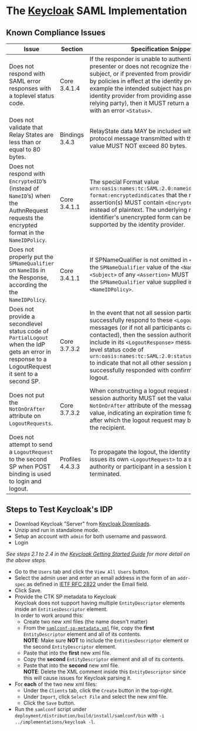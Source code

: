 # The [Keycloak](https://github.com/keycloak/keycloak) SAML Implementation
## Known Compliance Issues
| Issue| Section | Specification Snippet
| -----| ------- | ---------------------
| Does not respond with SAML error responses with a top­level status code.| Core 3.4.1.4 | If the responder is unable to authenticate the presenter or does not recognize the requested subject, or if prevented from providing an assertion by policies in effect at the identity provider (for example the intended subject has prohibited the identity provider from providing assertions to the relying party), then it MUST return a `<Response>` with an error `<Status>`.
| Does not validate that Relay States are less than or equal to 80 bytes.| Bindings 3.4.3 | RelayState data MAY be included with a SAML protocol message transmitted with this binding. The value MUST NOT exceed 80 bytes.
| Does not respond with `EncryptedID`’s (instead of `NameID`’s) when the AuthnRequest requests the encrypted format in the `NameIDPolicy`. | Core 3.4.1.1 | The special Format value `urn:oasis:names:tc:SAML:2.0:nameid­format:encryptedindicates` that the resulting assertion(s) MUST contain `<EncryptedID>` elements instead of plaintext. The underlying name identifier's unencrypted form can be of any type supported by the identity provider.
| Does not properly put the `SPNameQualifier` on `NameID`s in the Response, according the the `NameIDPolicy`. | Core 3.4.1.1 | If SPNameQualifier is not omitted in `<NameIDPolicy>`, the `SPNameQualifier` value of the `<NameID>` within the `<Subject>` of any `<Assertion>` MUST be identical to the `SPNameQualifier` value supplied in the `<NameIDPolicy>`.
| Does not provide a second­level status code of `PartialLogout` when the IdP gets an error in response to a LogoutRequest it sent to a second SP.| Core 3.7.3.2 | In the event that not all session participants successfully respond to these `<LogoutRequest>` messages (or if not all participants can be contacted), then the session authority MUST include in its `<LogoutResponse>` message a second­level status code of `urn:oasis:names:tc:SAML:2.0:status:PartialLogout` to indicate that not all other session participants successfully responded with confirmation of the logout.
| Does not put the `NotOnOrAfter` attribute on `LogoutRequests`.| Core 3.7.3.2 | When constructing a logout request message, the session authority MUST set the value of the `NotOnOrAfter` attribute of the message to a time value, indicating an expiration time for the message, after which the logout request may be discarded by the recipient.
| Does not attempt to send a `LogoutRequest` to the second SP when POST binding is used to login and logout.| Profiles 4.4.3.3 | To propagate the logout, the identity provider issues its own `<LogoutRequest>` to a session authority or participant in a session being terminated.

## Steps to Test Keycloak's IDP
* Download Keycloak "Server" from [Keycloak Downloads](https://www.keycloak.org/downloads.html).
* Unzip and run in standalone mode.
* Setup an account with `admin` for both username and password.
* Login

*See steps 2.1 to 2.4 in the [Keycloak Getting Started Guide](http://www.keycloak.org/docs/latest/getting_started/index.html#booting-the-server) for more detail on the above steps.*

* Go to the `Users` tab and click the `View All Users` button.
* Select the admin user and enter an email address in the form of an `addr-spec` as defined in [IETF RFC 2822](https://www.rfc-editor.org/info/rfc2822) under the Email field.
* Click Save.
* Provide the CTK SP metadata to Keycloak \
Keycloak does not support having multiple `EntityDescriptor` elements inside an `EntitiesDescriptor` element. \
In order to work around this:
    * Create two new xml files (the name doesn't matter)
    * From the [`samlconf-sp-metadata.xml`](../../../deployment/distribution/src/main/resources/samlconf-sp-metadata.xml) file, copy the **first** `EntityDescriptor` element and all of its contents. \
    **NOTE**: Make sure **NOT** to include the `EntitiesDescriptor` element or the second `EntityDescriptor` element.
    * Paste that into the **first** new xml file.
    * Copy the **second** `EntityDescriptor` element and all of its contents.
    * Paste that into the **second** new xml file. \
    **NOTE**: Delete the XML comment inside this `EntityDescriptor` since this will cause issues for Keycloak parsing it.
* For **each** of the two new xml files:
    * Under the `Clients` tab, click the `Create` button in the top-right.
    * Under `Import`, click `Select File` and select the new xml file.
    * Click the `Save` button.
* Run the `samlconf` script under `deployment/distribution/build/install/samlconf/bin` with `-i ../implementations/keycloak -l`.